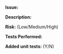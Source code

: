 **Issue:** <Please describe the issue and add links to issue this is resolving>

**Description:** <Describe your changes here>

**Risk:** (Low/Medium/High) <Please add the reasoning for the risk for causing regresion>

**Tests Performed:** <Add the list of tests Manual or Automated performed before for your changes>

**Added unit tests:** (Y/N) <Please mark if unit tests were added or updated according changes>

